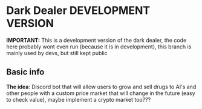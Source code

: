 # Dark Dealer DEVELOPMENT VERSION
**IMPORTANT:** This is a development version of the dark dealer, the code here probably wont even run (because it is in development), this branch is mainly used by devs, but still kept public

## Basic info

**The idea**: Discord bot that will allow users to grow and sell drugs to AI's and other people with a custom price market that will change in the future (easy to check value), maybe implement a crypto market too???
